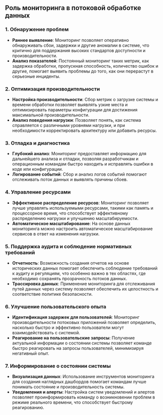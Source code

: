 ## Роль мониторинга в потоковой обработке данных

### 1. **Обнаружение проблем**
- **Раннее выявление**: Мониторинг позволяет оперативно обнаруживать сбои, задержки и другие аномалии в системе, что критично для поддержания высоких стандартов доступности и производительности.
- **Анализ показателей**: Постоянный мониторинг таких метрик, как задержка обработки, пропускная способность, количество ошибок и другие, помогает выявить проблемы до того, как они перерастут в серьезные инциденты.

### 2. **Оптимизация производительности**
- **Настройка производительности**: Сбор метрик о загрузке системы и времени обработки позволяет выявлять узкие места и оптимизировать параметры конфигурации для достижения максимальной производительности.
- **Анализ поведения нагрузки**: Позволяет понять, как система справляется с различными уровнями нагрузки, и при необходимости корректировать архитектуру или добавить ресурсы.

### 3. **Отладка и диагностика**
- **Глубокий анализ**: Мониторинг предоставляет информацию для дальнейшего анализа и отладки, позволяя разработчикам и операционным командам быстро находить и исправлять ошибки в коде или конфигурации.
- **Логирование событий**: Сбор и анализ логов событий помогают отслеживать поток данных и выявлять причины сбоев.

### 4. **Управление ресурсами**
- **Эффективное распределение ресурсов**: Мониторинг позволяет лучше управлять используемыми ресурсами, такими как память и процессорное время, что способствует эффективному распределению нагрузки и улучшению масштабируемости.
- **Автоматическое масштабирование**: На основе данных мониторинга можно настроить автоматическое масштабирование сервисов в ответ на изменения нагрузки.

### 5. **Поддержка аудита и соблюдение нормативных требований**
- **Отчетность**: Возможность создания отчетов на основе исторических данных помогает обеспечить соблюдение требований к аудиту и регуляциям, что особенно важно в тех областях, где необходимо сохранять прозрачность потоков данных.
- **Трассировка данных**: Применение мониторинга для отслеживания путей данных через систему позволяет обеспечить их целостность и соответствие политике безопасности.

### 6. **Улучшение пользовательского опыта**
- **Идентификация задержек для пользователей**: Мониторинг производительности потоковых приложений позволяет определить, насколько быстро и эффективно пользователи могут взаимодействовать с системой.
- **Реагирование на пользовательские запросы**: Получение актуальной информации о состоянии системы позволяет команде быстро реагировать на запросы пользователей, минимизируя негативный опыт.

### 7. **Информирование о состоянии системы**
- **Визуализация данных**: Использование инструментов мониторинга для создания наглядных дашбордов помогает командам лучше понимать состояние и производительность системы.
- **Уведомления и алерты**: Настройка систем уведомлений и алертов позволяет проинформировать команду о возникновении проблем в режиме реального времени, что способствует быстрому реагированию.
